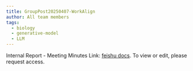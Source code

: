 ```yaml
---
title: GroupPost20250407-WorkAlign
author: All team members
tags:
  - biology
  - generative-model
  - LLM
---
```


Internal Report - Meeting Minutes Link: [feishu docs](https://q47cvaon6v.feishu.cn/wiki/XDaKw3HtdihzLdkf0SRcMmC2nAe?from=from_copylink). To view or edit, please request access.
